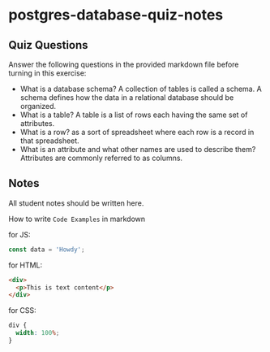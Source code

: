# postgres-database-quiz-notes

## Quiz Questions

Answer the following questions in the provided markdown file before turning in this exercise:

- What is a database schema?
  A collection of tables is called a schema.
  A schema defines how the data in a relational database should be organized.
- What is a table?
  A table is a list of rows each having the same set of attributes.
- What is a row?
  as a sort of spreadsheet where each row is a record in that spreadsheet.
- What is an attribute and what other names are used to describe them?
  Attributes are commonly referred to as columns.

## Notes

All student notes should be written here.

How to write `Code Examples` in markdown

for JS:

```javascript
const data = 'Howdy';
```

for HTML:

```html
<div>
  <p>This is text content</p>
</div>
```

for CSS:

```css
div {
  width: 100%;
}
```
